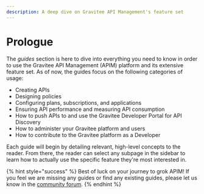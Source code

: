 ```yaml
---
description: A deep dive on Gravitee API Management's feature set
---
```


# Prologue

The _guides_ section is here to dive into everything you need to know in order to use the Gravitee API Management (APIM) platform and its extensive feature set. As of now, the guides focus on the following categories of usage:

* Creating APIs
* Designing policies
* Configuring plans, subscriptions, and applications
* Ensuring API performance and measuring API consumption
* How to push APIs to and use the Gravitee Developer Portal for API Discovery
* How to administer your Gravitee platform and users
* How to contribute to the Gravitee platform as a Developer

Each guide will begin by detailing relevant, high-level concepts to the reader. From there, the reader can select any subpage in the sidebar to learn how to actually use the specific feature they're most interested in.

{% hint style="success" %}
Best of luck on your journey to grok APIM! If you feel we are missing any guides or find any existing guides, please let us know in the [community forum](../community-and-support/community/).
{% endhint %}
